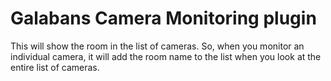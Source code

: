 # Galabans Camera Monitoring plugin
This will show the room in the list of cameras. So, when you monitor an individual camera, it will add the room name to the list when you look at the entire list of cameras.


